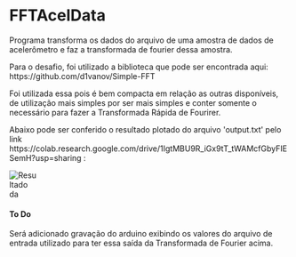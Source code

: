 # FFTAcelData
<body>
  <p>
    Programa transforma os dados do arquivo de uma amostra de dados de acelerômetro e faz a transformada de fourier dessa amostra.
  </p>
  
  <p>
    Para o desafio, foi utilizado a biblioteca que pode ser encontrada aqui: https://github.com/d1vanov/Simple-FFT
  </p>
  
  <p>
    Foi utilizada essa pois é bem compacta em relação as outras disponíveis, de utilização mais simples por ser mais simples e conter somente o necessário para fazer a Transformada Rápida de Fourirer.
  </p>
  
  <p>
    Abaixo pode ser conferido o resultado plotado do arquivo 'output.txt' pelo link https://colab.research.google.com/drive/1IgtMBU9R_iGx9tT_tWAMcfGbyFIESemH?usp=sharing :
  </p>
<span><img style="max-width:50px; max-height:50px;" src="https://github.com/gabrielsouza95/FFTAcelData/blob/master/FFTAcelData/plot_result_colab.png" alt="Resultado da Tranformada de  Fourier do arquivo de amostra do acelerômetro">
</span>
  <p></p>
  <h4>To Do</h4>
  <p>
    Será adicionado gravação do arduino exibindo os valores do arquivo de entrada utilizado para ter essa saída da Transformada de Fourier acima.
  </p>
</body>
